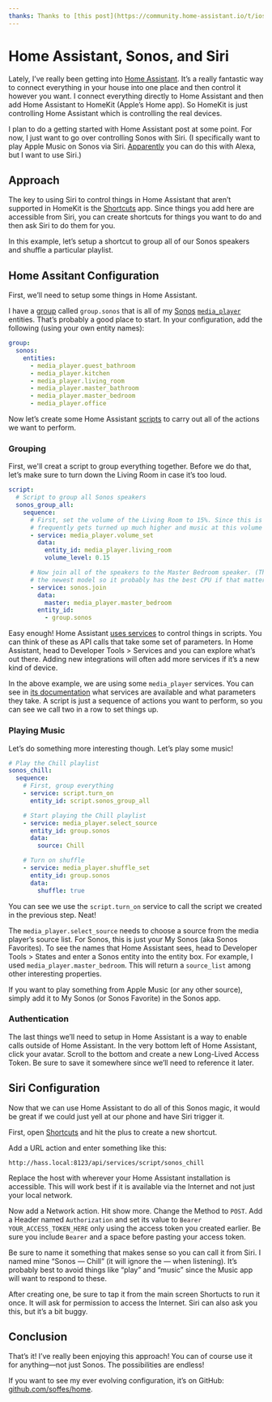 ```yaml
---
thanks: Thanks to [this post](https://community.home-assistant.io/t/ios-shortcuts-with-ha-no-ssl-required/89529) for inspiring this approach.
---
```


# Home Assistant, Sonos, and Siri

Lately, I’ve really been getting into [Home Assistant](https://home-assistant.io). It’s a really fantastic way to connect everything in your house into one place and then control it however you want. I connect everything directly to Home Assistant and then add Home Assistant to HomeKit (Apple’s Home app). So HomeKit is just controlling Home Assistant which is controlling the real devices.

I plan to do a getting started with Home Assistant post at some point. For now, I just want to go over controlling Sonos with Siri. (I specifically want to play Apple Music on Sonos via Siri. [Apparently](https://en.community.sonos.com/announcements-228985/alexa-play-apple-music-on-sonos-6823840) you can do this with Alexa, but I want to use Siri.)

## Approach

The key to using Siri to control things in Home Assistant that aren’t supported in HomeKit is the [Shortcuts](https://apps.apple.com/us/app/shortcuts/id915249334) app. Since things you add here are accessible from Siri, you can create shortcuts for things you want to do and then ask Siri to do them for you.

In this example, let’s setup a shortcut to group all of our Sonos speakers and shuffle a particular playlist.

## Home Assitant Configuration

First, we’ll need to setup some things in Home Assistant.

I have a [group](https://www.home-assistant.io/integrations/group/) called `group.sonos` that is all of my [Sonos](https://www.home-assistant.io/integrations/sonos/) [`media_player`](https://www.home-assistant.io/integrations/media_player/) entities. That’s probably a good place to start. In your configuration, add the following (using your own entity names):

```yaml
group:
  sonos:
    entities:
      - media_player.guest_bathroom
      - media_player.kitchen
      - media_player.living_room
      - media_player.master_bathroom
      - media_player.master_bedroom
      - media_player.office
```

Now let’s create some Home Assistant [scripts](https://www.home-assistant.io/integrations/script) to carry out all of the actions we want to perform.

### Grouping

First, we'll creat a script to group everything together. Before we do that, let’s make sure to turn down the Living Room in case it’s too loud.

```yaml
script:
  # Script to group all Sonos speakers
  sonos_group_all:
    sequence:
      # First, set the volume of the Living Room to 15%. Since this is the TV, it
      # frequently gets turned up much higher and music at this volume is too loud.
      - service: media_player.volume_set
        data:
          entity_id: media_player.living_room
          volume_level: 0.15

      # Now join all of the speakers to the Master Bedroom speaker. (This one is
      # the newest model so it probably has the best CPU if that matters at all.)
      - service: sonos.join
        data:
          master: media_player.master_bedroom
        entity_id:
          - group.sonos
```

Easy enough! Home Assistant [uses services](https://www.home-assistant.io/docs/scripts/service-calls/) to control things in scripts. You can think of these as API calls that take some set of parameters. In Home Assistant, head to Developer Tools > Services and you can explore what’s out there. Adding new integrations will often add more services if it’s a new kind of device.

In the above example, we are using some `media_player` services. You can see in [its documentation](https://www.home-assistant.io/integrations/media_player/) what services are available and what parameters they take. A script is just a sequence of actions you want to perform, so you can see we call two in a row to set things up.

### Playing Music

Let’s do something more interesting though. Let’s play some music!

```yaml
# Play the Chill playlist
sonos_chill:
  sequence:
    # First, group everything
    - service: script.turn_on
      entity_id: script.sonos_group_all

    # Start playing the Chill playlist
    - service: media_player.select_source
      entity_id: group.sonos
      data:
        source: Chill

    # Turn on shuffle
    - service: media_player.shuffle_set
      entity_id: group.sonos
      data:
        shuffle: true
```

You can see we use the `script.turn_on` service to call the script we created in the previous step. Neat!

The `media_player.select_source` needs to choose a source from the media player’s source list. For Sonos, this is just your My Sonos (aka Sonos Favorites). To see the names that Home Assistant sees, head to Developer Tools > States and enter a Sonos entity into the entity box. For example, I used `media_player.master_bedroom`. This will return a `source_list` among other interesting properties.

If you want to play something from Apple Music (or any other source), simply add it to My Sonos (or Sonos Favorite) in the Sonos app.

### Authentication

The last things we’ll need to setup in Home Assistant is a way to enable calls outside of Home Assistant. In the very bottom left of Home Assistant, click your avatar. Scroll to the bottom and create a new Long-Lived Access Token. Be sure to save it somewhere since we’ll need to reference it later.

## Siri Configuration

Now that we can use Home Assistant to do all of this Sonos magic, it would be great if we could just yell at our phone and have Siri trigger it.

First, open [Shortcuts](https://apps.apple.com/us/app/shortcuts/id915249334) and hit the plus to create a new shortcut.

Add a URL action and enter something like this:

```
http://hass.local:8123/api/services/script/sonos_chill
```

Replace the host with wherever your Home Assistant installation is accessible. This will work best if it is available via the Internet and not just your local network.

Now add a Network action. Hit show more. Change the Method to `POST`. Add a Header named `Authorization` and set its value to `Bearer YOUR_ACCESS_TOKEN_HERE` only using the access token you created earlier. Be sure you include `Bearer` and a space before pasting your access token.

Be sure to name it something that makes sense so you can call it from Siri. I named mine “Sonos — Chill” (it will ignore the — when listening). It’s probably best to avoid things like “play” and “music” since the Music app will want to respond to these.

After creating one, be sure to tap it from the main screen Shortucts to run it once. It will ask for permission to access the Internet. Siri can also ask you this, but it’s a bit buggy.

## Conclusion

That’s it! I’ve really been enjoying this approach! You can of course use it for anything—not just Sonos. The possibilities are endless!

If you want to see my ever evolving configuration, it’s on GitHub: [github.com/soffes/home](https://github.com/soffes/home).
